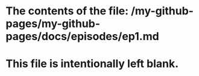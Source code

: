 # The contents of the file: /my-github-pages/my-github-pages/docs/episodes/ep1.md

# This file is intentionally left blank.